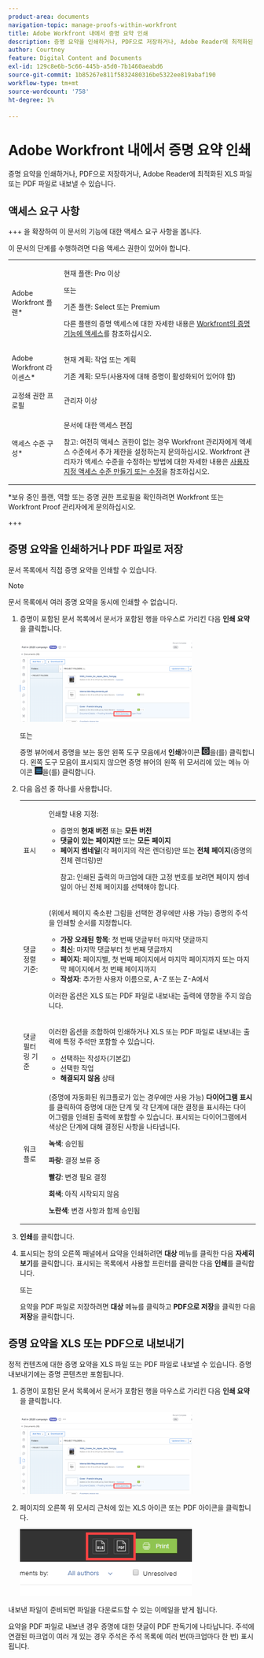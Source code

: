 ```yaml
---
product-area: documents
navigation-topic: manage-proofs-within-workfront
title: Adobe Workfront 내에서 증명 요약 인쇄
description: 증명 요약을 인쇄하거나, PDF으로 저장하거나, Adobe Reader에 최적화된 XLS 파일 또는 PDF 파일로 내보낼 수 있습니다.
author: Courtney
feature: Digital Content and Documents
exl-id: 129c8e6b-5c66-445b-a5d0-7b1460aeabd6
source-git-commit: 1b85267e811f5832480316be5322ee819abaf190
workflow-type: tm+mt
source-wordcount: '758'
ht-degree: 1%

---
```


# Adobe Workfront 내에서 증명 요약 인쇄

증명 요약을 인쇄하거나, PDF으로 저장하거나, Adobe Reader에 최적화된 XLS 파일 또는 PDF 파일로 내보낼 수 있습니다.

## 액세스 요구 사항

+++ 을 확장하여 이 문서의 기능에 대한 액세스 요구 사항을 봅니다.

이 문서의 단계를 수행하려면 다음 액세스 권한이 있어야 합니다.

<table style="table-layout:auto"> 
 <col> 
 <col> 
 <tbody> 
  <tr> 
   <td role="rowheader">Adobe Workfront 플랜*</td> 
   <td> <p>현재 플랜: Pro 이상</p> <p>또는</p> <p>기존 플랜: Select 또는 Premium</p> <p>다른 플랜의 증명 액세스에 대한 자세한 내용은 <a href="/help/quicksilver/administration-and-setup/manage-workfront/configure-proofing/access-to-proofing-functionality.md" class="MCXref xref">Workfront의 증명 기능에 액세스</a>를 참조하십시오.</p> </td> 
  </tr> 
  <tr> 
   <td role="rowheader">Adobe Workfront 라이센스*</td> 
   <td> <p>현재 계획: 작업 또는 계획</p> <p>기존 계획: 모두(사용자에 대해 증명이 활성화되어 있어야 함)</p> </td> 
  </tr> 
  <tr> 
   <td role="rowheader">교정쇄 권한 프로필 </td> 
   <td>관리자 이상</td> 
  </tr> 
  <tr> 
   <td role="rowheader">액세스 수준 구성*</td> 
   <td> <p>문서에 대한 액세스 편집</p> <p>참고: 여전히 액세스 권한이 없는 경우 Workfront 관리자에게 액세스 수준에서 추가 제한을 설정하는지 문의하십시오. Workfront 관리자가 액세스 수준을 수정하는 방법에 대한 자세한 내용은 <a href="../../../administration-and-setup/add-users/configure-and-grant-access/create-modify-access-levels.md" class="MCXref xref">사용자 지정 액세스 수준 만들기 또는 수정</a>을 참조하십시오.</p> </td> 
  </tr> 
 </tbody> 
</table>

&#42;보유 중인 플랜, 역할 또는 증명 권한 프로필을 확인하려면 Workfront 또는 Workfront Proof 관리자에게 문의하십시오.

+++

## 증명 요약을 인쇄하거나 PDF 파일로 저장

문서 목록에서 직접 증명 요약을 인쇄할 수 있습니다.

>[!NOTE]
>
>문서 목록에서 여러 증명 요약을 동시에 인쇄할 수 없습니다.

1. 증명이 포함된 문서 목록에서 문서가 포함된 행을 마우스로 가리킨 다음 **인쇄 요약**&#x200B;을 클릭합니다.

   ![proof_printsummary.png](assets/proof-printsummary-350x166.png)

   또는

   증명 뷰어에서 증명을 보는 동안 왼쪽 도구 모음에서 **인쇄**&#x200B;아이콘 ![](assets/print-icon-in-pv.png)을(를) 클릭합니다. 왼쪽 도구 모음이 표시되지 않으면 증명 뷰어의 왼쪽 위 모서리에 있는 메뉴 아이콘 ![](assets/menu-icon-in-pv.png)을(를) 클릭합니다.

1. 다음 옵션 중 하나를 사용합니다.

   <table style="table-layout:auto"> 
    <col> 
    <col> 
    <tbody> 
     <tr> 
      <td role="rowheader">표시</td> 
      <td> <p>인쇄할 내용 지정:</p> 
       <ul> 
        <li>증명의 <strong>현재 버전</strong> 또는 <strong>모든 버전</strong></li> 
        <li><strong>댓글이 있는 페이지만</strong> 또는 <strong>모든 페이지</strong></li> 
        <li><strong>페이지 썸네일</strong>(각 페이지의 작은 렌더링)만 또는 <strong>전체 페이지</strong>(증명의 전체 렌더링)만<br></li> 
        <p>참고: 인쇄된 출력의 마크업에 대한 고정 번호를 보려면 페이지 썸네일이 아닌 전체 페이지를 선택해야 합니다. </p> 
       </ul> </td> 
     </tr> 
     <tr> 
      <td role="rowheader">댓글 정렬 기준:</td> 
      <td> <p>(위에서 페이지 축소판 그림을 선택한 경우에만 사용 가능) 증명의 주석을 인쇄할 순서를 지정합니다.</p> 
       <ul> 
        <li><strong>가장 오래된 항목</strong>: 첫 번째 댓글부터 마지막 댓글까지</li> 
        <li><strong>최신</strong>: 마지막 댓글부터 첫 번째 댓글까지</li> 
        <li><strong>페이지</strong>: 페이지별, 첫 번째 페이지에서 마지막 페이지까지 또는 마지막 페이지에서 첫 번째 페이지까지</li> 
        <li><strong>작성자</strong>: 추가한 사용자 이름으로, A-Z 또는 Z-A에서</li> 
       </ul> <p>이러한 옵션은 XLS 또는 PDF 파일로 내보내는 출력에 영향을 주지 않습니다.</p> </td> 
     </tr> 
     <tr> 
      <td role="rowheader">댓글 필터링 기준</td> 
      <td> <p>이러한 옵션을 조합하여 인쇄하거나 XLS 또는 PDF 파일로 내보내는 출력에 특정 주석만 포함할 수 있습니다.</p> 
       <ul> 
        <li>선택하는 작성자(기본값)</li> 
        <li>선택한 작업</li> 
        <li><strong>해결되지 않음</strong> 상태</li> 
       </ul> </td> 
     </tr> 
     <tr> 
      <td role="rowheader">워크플로</td> 
      <td> <p>(증명에 자동화된 워크플로가 있는 경우에만 사용 가능) <strong>다이어그램 표시</strong>를 클릭하여 증명에 대한 단계 및 각 단계에 대한 결정을 표시하는 다이어그램을 인쇄된 출력에 포함할 수 있습니다. 표시되는 다이어그램에서 색상은 단계에 대해 결정된 사항을 나타냅니다.</p> <p><strong>녹색</strong>: 승인됨</p> <p><strong>파랑</strong>: 결정 보류 중</p> <p><strong>빨강</strong>: 변경 필요 결정</p> <p><strong>회색</strong>: 아직 시작되지 않음</p> <p><strong>노란색</strong>: 변경 사항과 함께 승인됨</p> </td> 
     </tr> 
    </tbody> 
   </table>

1. **인쇄**&#x200B;를 클릭합니다.
1. 표시되는 창의 오른쪽 패널에서 요약을 인쇄하려면 **대상** 메뉴를 클릭한 다음 **자세히 보기**&#x200B;를 클릭합니다. 표시되는 목록에서 사용할 프린터를 클릭한 다음 **인쇄**&#x200B;를 클릭합니다.

   또는

   요약을 PDF 파일로 저장하려면 **대상** 메뉴를 클릭하고 **PDF으로 저장**&#x200B;을 클릭한 다음 **저장**&#x200B;을 클릭합니다.

## 증명 요약을 XLS 또는 PDF으로 내보내기

정적 컨텐츠에 대한 증명 요약을 XLS 파일 또는 PDF 파일로 내보낼 수 있습니다. 증명 내보내기에는 증명 콘텐츠만 포함됩니다.

1. 증명이 포함된 문서 목록에서 문서가 포함된 행을 마우스로 가리킨 다음 **인쇄 요약**&#x200B;을 클릭합니다.

   ![proof_printsummary.png](assets/proof-printsummary-350x166.png)

1. 페이지의 오른쪽 위 모서리 근처에 있는 XLS 아이콘 또는 PDF 아이콘을 클릭합니다.

   ![](assets/xls-pdf-icons-350x136.png)

내보낸 파일이 준비되면 파일을 다운로드할 수 있는 이메일을 받게 됩니다.

요약을 PDF 파일로 내보낸 경우 증명에 대한 댓글이 PDF 판독기에 나타납니다. 주석에 연결된 마크업이 여러 개 있는 경우 주석은 주석 목록에 여러 번(마크업마다 한 번) 표시됩니다.
